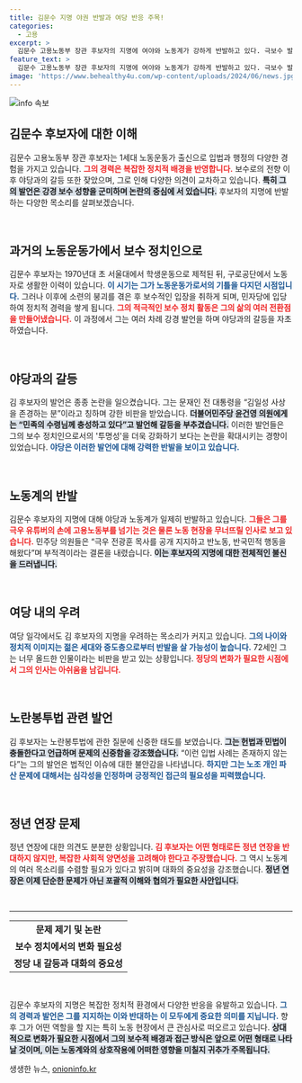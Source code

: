```yaml
---
title: 김문수 지명 야권 반발과 여당 반응 주목!
categories:
  - 고용
excerpt: >
  김문수 고용노동부 장관 후보자의 지명에 여야와 노동계가 강하게 반발하고 있다. 극보수 발언과 고령 인물 경과 우려 속에서, 그는 노동법 개정에 대한 입장을 피력하며 논란 중심에 서 있다.
feature_text: >
  김문수 고용노동부 장관 후보자의 지명에 여야와 노동계가 강하게 반발하고 있다. 극보수 발언과 고령 인물 경과 우려 속에서, 그는 노동법 개정에 대한 입장을 피력하며 논란 중심에 서 있다.
image: 'https://www.behealthy4u.com/wp-content/uploads/2024/06/news.jpg'
---
```


<p><img src="https://www.behealthy4u.com/wp-content/uploads/2024/06/news.jpg" alt="info 속보" /></p>

<h2 data-ke-size="size26">김문수 후보자에 대한 이해</h2>

<p data-ke-size="size16">김문수 고용노동부 장관 후보자는 1세대 노동운동가 출신으로 입법과 행정의 다양한 경험을 가지고 있습니다. <b><span style="color: #ee2323;">그의 경력은 복잡한 정치적 배경을 반영합니다.</span></b> 보수로의 전향 이후 야당과의 갈등 또한 잦았으며, 그로 인해 다양한 의견이 교차하고 있습니다. <b><span style="background-color: #21538527;">특히 그의 발언은 강경 보수 성향을 군미하며 논란의 중심에 서 있습니다.</span></b> 후보자의 지명에 반발하는 다양한 목소리를 살펴보겠습니다.</p>

<p data-ke-size="size16">&nbsp;</p>

<h2 data-ke-size="size26">과거의 노동운동가에서 보수 정치인으로</h2>

<p data-ke-size="size16">김문수 후보자는 1970년대 초 서울대에서 학생운동으로 제적된 뒤, 구로공단에서 노동자로 생활한 이력이 있습니다. <b><span style="color: #1a5490;">이 시기는 그가 노동운동가로서의 기틀을 다지던 시점입니다.</span></b> 그러나 이후에 소련의 붕괴를 겪은 후 보수적인 입장을 취하게 되며, 민자당에 입당하여 정치적 경력을 쌓게 됩니다. <b><span style="color: #ee2323;">그의 적극적인 보수 정치 활동은 그의 삶의 여러 전환점을 만들어냈습니다.</span></b> 이 과정에서 그는 여러 차례 강경 발언을 하며 야당과의 갈등을 자초하였습니다.</p>

<p data-ke-size="size16">&nbsp;</p>

<h2 data-ke-size="size26">야당과의 갈등</h2>

<p data-ke-size="size16">김 후보자의 발언은 종종 논란을 일으켰습니다. 그는 문재인 전 대통령을 “김일성 사상을 존경하는 분”이라고 칭하며 강한 비판을 받았습니다. <b><span style="background-color: #21538527;">더불어민주당 윤건영 의원에게는 “민족의 수령님께 충성하고 있다”고 발언해 갈등을 부추겼습니다.</span></b> 이러한 발언들은 그의 보수 정치인으로서의 '투명성'을 더욱 강화하기 보다는 논란을 확대시키는 경향이 있었습니다. <b><span style="color: #1a5490;">야당은 이러한 발언에 대해 강력한 반발을 보이고 있습니다.</span></b></p>

<p data-ke-size="size16">&nbsp;</p>

<h2 data-ke-size="size26">노동계의 반발</h2>

<p data-ke-size="size16">김문수 후보자의 지명에 대해 야당과 노동계가 일제히 반발하고 있습니다. <b><span style="color: #ee2323;">그들은 그를 극우 유튜버의 손에 고용노동부를 넘기는 것은 물론 노동 현장을 무너뜨릴 인사로 보고 있습니다.</span></b> 민주당 의원들은 “극우 전광훈 목사를 공개 지지하고 반노동, 반국민적 행동을 해왔다”며 부적격이라는 결론을 내렸습니다. <b><span style="background-color: #21538527;">이는 후보자의 지명에 대한 전체적인 불신을 드러냅니다.</span></b></p>

<p data-ke-size="size16">&nbsp;</p>

<h2 data-ke-size="size26">여당 내의 우려</h2>

<p data-ke-size="size16">여당 일각에서도 김 후보자의 지명을 우려하는 목소리가 커지고 있습니다. <b><span style="color: #1a5490;">그의 나이와 정치적 이미지는 젊은 세대와 중도층으로부터 반발을 살 가능성이 높습니다.</span></b> 72세인 그는 너무 올드한 인물이라는 비판을 받고 있는 상황입니다. <b><span style="color: #ee2323;">정당의 변화가 필요한 시점에서 그의 인사는 아쉬움을 남깁니다.</span></b></p>

<p data-ke-size="size16">&nbsp;</p>

<h2 data-ke-size="size26">노란봉투법 관련 발언</h2>

<p data-ke-size="size16">김 후보자는 노란봉투법에 관한 질문에 신중한 태도를 보였습니다. <b><span style="background-color: #21538527;">그는 헌법과 민법이 충돌한다고 언급하며 문제의 신중함을 강조했습니다.</span></b> “이런 입법 사례는 존재하지 않는다”는 그의 발언은 법적인 이슈에 대한 불안감을 나타냅니다. <b><span style="color: #1a5490;">하지만 그는 노조 개인 파산 문제에 대해서는 심각성을 인정하며 긍정적인 접근의 필요성을 피력했습니다.</span></b></p>

<p data-ke-size="size16">&nbsp;</p>

<h2 data-ke-size="size26">정년 연장 문제</h2>

<p data-ke-size="size16">정년 연장에 대한 의견도 분분한 상황입니다. <b><span style="color: #ee2323;">김 후보자는 어떤 형태로든 정년 연장을 반대하지 않지만, 복잡한 사회적 양면성을 고려해야 한다고 주장했습니다.</span></b> 그 역시 노동계의 여러 목소리를 수렴할 필요가 있다고 밝히며 대화의 중요성을 강조했습니다. <b><span style="background-color: #21538527;">정년 연장은 이제 단순한 문제가 아닌 포괄적 이해와 협의가 필요한 사안입니다.</span></b></p>

<p data-ke-size="size16">&nbsp;</p>

<hr />

<table style="width: 100%;">
    <tbody>
        <tr>
            <td style="text-align: center; height: 17px;"><b>문제 제기 및 논란</b></td>
        </tr>
        <tr>
            <td style="text-align: center; height: 17px;"><b>보수 정치에서의 변화 필요성</b></td>
        </tr>
        <tr>
            <td style="text-align: center; height: 17px;"><b>정당 내 갈등과 대화의 중요성</b></td>
        </tr>
    </tbody>
</table>

<p data-ke-size="size16">&nbsp;</p>

<p data-ke-size="size16">김문수 후보자의 지명은 복잡한 정치적 환경에서 다양한 반응을 유발하고 있습니다. <b><span style="color: #1a5490;">그의 경력과 발언은 그를 지지하는 이와 반대하는 이 모두에게 중요한 의미를 지닙니다.</span></b> 향후 그가 어떤 역할을 할 지는 특히 노동 현장에서 큰 관심사로 떠오르고 있습니다. <b><span style="background-color: #21538527;">상대적으로 변화가 필요한 시점에서 그의 보수적 배경과 접근 방식은 앞으로 어떤 형태로 나타날 것이며, 이는 노동계와의 상호작용에 어떠한 영향을 미칠지 귀추가 주목됩니다.</span></b></p>
생생한 뉴스, <a href="https://onioninfo.kr" rel="dofollow">onioninfo.kr</a>


